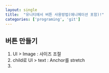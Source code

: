 ```yaml
---
layout: single
title:  "유니티에서 버튼 사용방법(애니메이션 포함)!"
categories: ['programing', 'git']
---
```


## 버튼 만들기

1. UI > Image : 사이즈 조절
2. child로 UI > text : Anchor를 stretch
3. 
